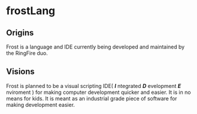 frostLang
=========


Origins
-------
Frost is a language and IDE currently being developed and maintained by the RingFire duo.

Visions
-------
Frost is planned to be a visual scripting IDE( ***I*** ntegrated ***D*** evelopment ***E*** nviroment ) for making computer development quicker and easier. It is in no means for kids. It is meant as an industrial grade piece of software for making development easier.

